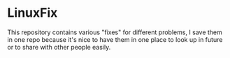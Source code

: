 # LinuxFix
This repository contains various "fixes" for different problems, I save them in one repo because it's nice to have them in one place to look up in future or to share with other people easily.
